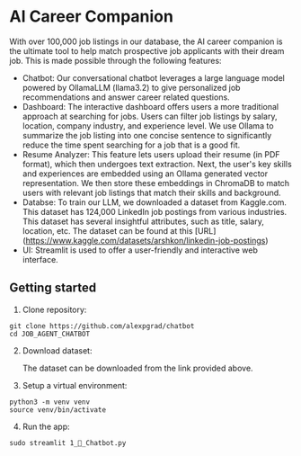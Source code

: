 # AI Career Companion

With over 100,000 job listings in our database, the AI career companion is the ultimate tool to help match prospective job applicants with their dream job. This is made possible through the following features: 

- Chatbot: Our conversational chatbot leverages a large language model powered by OllamaLLM (llama3.2) to give personalized job recommendations and answer career related questions.
- Dashboard: The interactive dashboard offers users a more traditional approach at searching for jobs. Users can filter job listings by salary, location, company industry, and experience level. We use Ollama to summarize the job listing into one concise sentence to significantly reduce the time spent searching for a job that is a good fit. 
- Resume Analyzer: This feature lets users upload their resume (in PDF format), which then undergoes text extraction. Next, the user's key skills and experiences are embedded using an Ollama generated vector representation. We then store these embeddings in ChromaDB to  match users with relevant job listings that match their skills and background. 
- Databse: To train our LLM, we downloaded a dataset from Kaggle.com. This dataset has 124,000 LinkedIn job postings from various industries. This dataset has several insightful attributes, such as title, salary, location, etc. The dataset can be found at this [URL] (https://www.kaggle.com/datasets/arshkon/linkedin-job-postings)
- UI: Streamlit is used to offer a user-friendly and interactive web interface.  

## Getting started 

1. Clone repository: 
```
git clone https://github.com/alexpgrad/chatbot
cd JOB_AGENT_CHATBOT
```

2. Download dataset:

    The dataset can be downloaded from the link provided above. 

3. Setup a virtual environment: 

```
python3 -m venv venv
source venv/bin/activate

``` 

4. Run the app: 

```
sudo streamlit 1_💬_Chatbot.py 

```